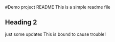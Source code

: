 #Demo project README 
This is a simple readme file

## Heading 2

just some updates
This is bound to cause trouble!
